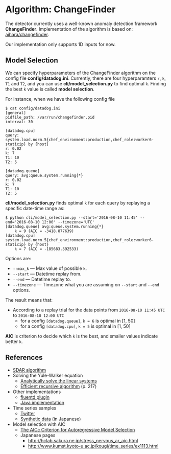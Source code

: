 Algorithm: ChangeFinder
===

The detector currently uses a well-known anomaly detection framework **ChangeFinder**. Implementation of the algorithm is based on: [aihara/changefinder](https://bitbucket.org/aihara/changefinder).

Our implementation only supports 1D inputs for now.

## Model Selection

We can specify hyperparameters of the ChangeFinder algorithm on the config file **config/datadog.ini**. Currently, there are four hyperparamters `r`, `k`, `T1` and `T2`, and you can use **cli/model_selection.py** to find optimal `k`. Finding the best `k` value is called **model selection**.

For instance, when we have the following config file

	$ cat config/datadog.ini
	[general]
	pidfile_path: /var/run/changefinder.pid
	interval: 30

	[datadog.cpu]
	query: system.load.norm.5{chef_environment:production,chef_role:worker6-staticip} by {host}
	r: 0.02
	k: 7
	T1: 10
	T2: 5

	[datadog.queue]
	query: avg:queue.system.running{*}
	r: 0.02
	k: 7
	T1: 10
	T2: 5

**cli/model_selection.py** finds optimal `k` for each query by replaying a specific date-time range as:

	$ python cli/model_selection.py --start='2016-08-10 11:45' --end='2016-08-10 12:00' --timezone='UTC'
	[datadog.queue] avg:queue.system.running{*}
		k = 9 (AIC = -3418.877639)
	[datadog.cpu] system.load.norm.5{chef_environment:production,chef_role:worker6-staticip} by {host}
		k = 7 (AIC = -185683.392533)

Options are:

- `--max_k` &mdash; Max value of possible `k`.
- `--start` &mdash; Datetime replay from.
- `--end`   &mdash; Datetime replay to.
- `--timezone` &mdash; Timezone what you are assuming on `--start` and `--end` options.

The result means that:

- According to a replay trial for the data points from `2016-08-10 11:45 UTC` to `2016-08-10 12:00 UTC`
	- for a config `[datadog.queue]`, `k = 6` is optimal in [1, 50]
	- for a config `[datadog.cpu]`, `k = 5` is optimal in [1, 50]

**AIC** is criterion to decide which `k` is the best, and smaller values indicate better `k`.

## References

- [SDAR algorithm](https://www.computer.org/cms/dl/trans/tk/2006/04/extras/k0482s.pdf)
- Solving the Yule-Walker equation
	- [Analytically solve the linear systems](http://mpastell.com/pweave/_downloads/AR_yw.html)
	- [Efficient recursive algorithm](http://www.leif.org/EOS/vonSt0521012309.pdf) (p. 217) 
- Other implementations
	- [fluentd plugin](https://github.com/muddydixon/fluent-plugin-anomalydetect/blob/master/lib/fluent/plugin/out_anomalydetect.rb)
	- [Java implementation](https://github.com/acromusashi/acromusashi-stream-ml/blob/master/src/main/java/acromusashi/stream/ml/anomaly/cf/ChangeFinder.java)
- Time series samples
	- [Twitter](https://blog.twitter.com/2015/introducing-practical-and-robust-anomaly-detection-in-a-time-series)
	- [Synthetic data](http://cl-www.msi.co.jp/reports/changefinder.html) (in Japanese)
- Model selection with AIC
	- [The AICc Criterion for Autoregressive Model Selection](http://pages.stern.nyu.edu/~churvich/TimeSeries/Handouts/AICC.pdf)
	- Japanese pages
		- http://hclab.sakura.ne.jp/stress_nervous_ar_aic.html
		- http://www.kumst.kyoto-u.ac.jp/kougi/time_series/ex1113.html

